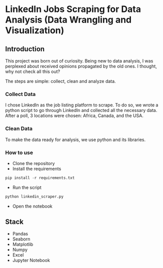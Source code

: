 # LinkedIn Jobs Scraping for Data Analysis (Data Wrangling and Visualization)

## Introduction
This project was born out of curiosity. 
Being new to data analysis, I was perplexed about received opinions propagated by the old ones. 
I thought, why not check all this out?


The steps are simple: collect, clean and analyze data.

### Collect Data
I chose LinkedIn as the job listing platform to scrape. 
To do so, we wrote a python script to go through LinkedIn and collected all the necessary data. 
After a poll, 3 locations were chosen: Africa, Canada, and the USA.

### Clean Data
To make the data ready for analysis, we use python and its libraries.

### How to use
- Clone the repository
- Install the requirements
```python
pip install -r requirements.txt
```
- Run the script
```python
python linkedin_scraper.py
```
- Open the notebook

## Stack
- Pandas
- Seaborn
- Matplotlib
- Numpy
- Excel
- Jupyter Notebook